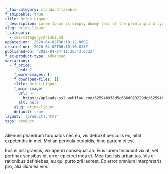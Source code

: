 ```yaml
---
f_tax-category: standard-taxable
f_shippable: true
title: Drink Liquor
f_description: Lorem Ipsum is simply dummy text of the printing and typesetting industry.
slug: drink-liquor
f_category:
  - cms/category/drinks.md
updated-on: '2020-04-02T06:10:12.060Z'
created-on: '2020-04-02T06:10:10.813Z'
published-on: '2022-04-24T11:25:43.673Z'
f_ec-product-type: Advanced
variations:
  - f_price:
      usd: 7
    f_more-images: []
    f_download-files: []
    title: Drink Liquor
    f_main-image:
      url: >-
        https://uploads-ssl.webflow.com/62594b938d5c686d023229dc/62594b938d5c68709c3229e8_Drink%202.png
      alt: null
    slug: drink-liquor
    default: true
layout: '[product].html'
tags: product
---
```


Alienum phaedrum torquatos nec eu, vis detraxit periculis ex, nihil expetendis in mei. Mei an pericula euripidis, hinc partem ei est.

Eos ei nisl graecis, vix aperiri consequat an. Eius lorem tincidunt vix at, vel pertinax sensibus id, error epicurei mea et. Mea facilisis urbanitas. Vis ei rationibus definiebas, eu qui purto zril laoreet. Ex error omnium interpretaris pro, alia illum ea vim.

‍
